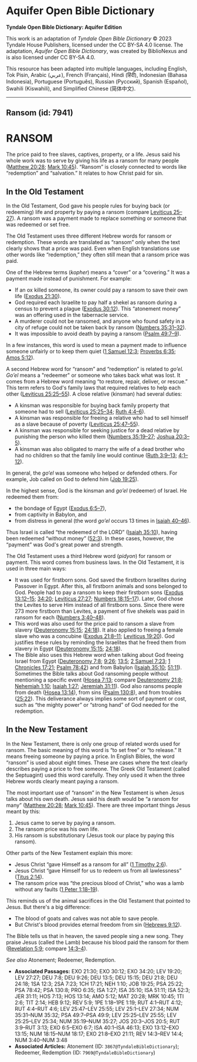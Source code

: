 # Aquifer Open Bible Dictionary

**Tyndale Open Bible Dictionary: Aquifer Edition**

This work is an adaptation of *Tyndale Open Bible Dictionary* © 2023 Tyndale House Publishers, licensed under the CC BY\-SA 4\.0 license. The adaptation, *Aquifer Open Bible Dictionary*, was created by BiblioNexus and is also licensed under CC BY\-SA 4\.0\.

This resource has been adapted into multiple languages, including English, Tok Pisin, Arabic (عربي), French (Français), Hindi (हिंदी), Indonesian (Bahasa Indonesia), Portuguese (Português), Russian (Русский), Spanish (Español), Swahili (Kiswahili), and Simplified Chinese (简体中文).



--------------------------------

## Ransom (id: 7941)

RANSOM
======

The price paid to free slaves, captives, property, or a life. Jesus said his whole work was to serve by giving his life as a ransom for many people ([Matthew 20:28](https://ref.ly/Matt20:28); [Mark 10:45](https://ref.ly/Mark10:45)). “Ransom” is closely connected to words like “redemption” and “salvation.” It relates to how Christ paid for sin.

In the Old Testament
--------------------

In the Old Testament, God gave his people rules for buying back (or redeeming) life and property by paying a ransom (compare [Leviticus 25–27](https://ref.ly/Lev25:1-Lev27:34)). A ransom was a payment made to replace something or someone that was redeemed or set free.

The Old Testament uses three different Hebrew words for ransom or redemption. These words are translated as “ransom” only when the text clearly shows that a price was paid. Even when English translations use other words like “redemption,” they often still mean that a ransom price was paid.

One of the Hebrew terms (*kopher*) means a “cover” or a “covering.” It was a payment made instead of punishment. For example:

* If an ox killed someone, its owner could pay a ransom to save their own life ([Exodus 21:30](https://ref.ly/Exod21:30)).
* God required each Israelite to pay half a shekel as ransom during a census to prevent a plague ([Exodus 30:12](https://ref.ly/Exod30:12)). This “atonement money” was an offering used in the tabernacle service.
* A murderer could not be ransomed, and anyone who found safety in a city of refuge could not be taken back by ransom ([Numbers 35:31–32](https://ref.ly/Num35:31-Num35:32)).
* It was impossible to avoid death by paying a ransom ([Psalm 49:7–9](https://ref.ly/Ps49:7-Ps49:9)).

In a few instances, this word is used to mean a payment made to influence someone unfairly or to keep them quiet ([1 Samuel 12:3](https://ref.ly/1Sam12:3); [Proverbs 6:35](https://ref.ly/Prov6:35); [Amos 5:12](https://ref.ly/Amos5:12)).

A second Hebrew word for “ransom” and “redemption” is related to *go’el.* *Go’el* means a "redeemer" or someone who takes back what was lost. It comes from a Hebrew word meaning “to restore, repair, deliver, or rescue.” This term refers to God's family laws that required relatives to help each other ([Leviticus 25:25–55](https://ref.ly/Lev25:25-Lev25:55)). A close relative (kinsman) had several duties:

* A kinsman was responsible for buying back family property that someone had to sell ([Leviticus 25:25–34](https://ref.ly/Lev25:25-Lev25:34); [Ruth 4:4–6](https://ref.ly/Ruth4:4-Ruth4:6)).
* A kinsman was responsible for freeing a relative who had to sell himself as a slave because of poverty ([Leviticus 25:47–55](https://ref.ly/Lev25:47-Lev25:55)).
* A kinsman was responsible for seeking justice for a dead relative by punishing the person who killed them ([Numbers 35:19–27](https://ref.ly/Num35:19-Num35:27); [Joshua 20:3–5](https://ref.ly/Josh20:3-Josh20:5)).
* A kinsman was also obligated to marry the wife of a dead brother who had no children so that the family line would continue ([Ruth 3:9–13](https://ref.ly/Ruth3:9-Ruth3:13); [4:1–12](https://ref.ly/Ruth4:1-Ruth4:12)).

In general, the *go‘el* was someone who helped or defended others. For example, Job called on God to defend him ([Job 19:25](https://ref.ly/Job19:25)). 

In the highest sense, God is the kinsman and *go’el* (redeemer) of Israel. He redeemed them from:

* the bondage of Egypt ([Exodus 6:5–7](https://ref.ly/Exod6:5-Exod6:7)),
* from captivity in Babylon, and
* from distress in general (the word *go’el* occurs 13 times in [Isaiah 40–46](https://ref.ly/Isa40:1-Isa46:13)).

Thus Israel is called “the redeemed of the LORD” ([Isaiah 35:10](https://ref.ly/Isa35:10)), having been redeemed “without money” ([52:3](https://ref.ly/Isa52:3)). In these cases, however, the “payment” was God's great power and strength.

The Old Testament uses a third Hebrew word (*pidyon*) for ransom or payment. This word comes from business laws. In the Old Testament, it is used in three main ways:

* It was used for firstborn sons. God saved the firstborn Israelites during Passover in Egypt. After this, all firstborn animals and sons belonged to God. People had to pay a ransom to keep their firstborn sons ([Exodus 13:12–15](https://ref.ly/Exod13:12-Exod13:15); [34:20](https://ref.ly/Exod34:20); [Leviticus 27:27](https://ref.ly/Lev27:27); [Numbers 18:15–17](https://ref.ly/Num18:15-Num18:17)). Later, God chose the Levites to serve Him instead of all firstborn sons. Since there were 273 more firstborn than Levites, a payment of five shekels was paid in ransom for each ([Numbers 3:40–48](https://ref.ly/Num3:40-Num3:48)).
* This word was also used for the price paid to ransom a slave from slavery ([Deuteronomy 15:15](https://ref.ly/Deut15:15); [24:18](https://ref.ly/Deut24:18)). It also applied to freeing a female slave who was a concubine ([Exodus 21:8–11](https://ref.ly/Exod21:8-Exod21:11); [Leviticus 19:20](https://ref.ly/Lev19:20)). God justifies these rules by reminding the Israelites that he freed them from slavery in Egypt ([Deuteronomy 15:15](https://ref.ly/Deut15:15); [24:18](https://ref.ly/Deut24:18)).
* The Bible also uses this Hebrew word when talking about God freeing Israel from Egypt ([Deuteronomy 7:8](https://ref.ly/Deut7:8); [9:26](https://ref.ly/Deut9:26); [13:5](https://ref.ly/Deut13:5); [2 Samuel 7:23](https://ref.ly/2Sam7:23); [1 Chronicles 17:21](https://ref.ly/1Chr17:21); [Psalm 78:42](https://ref.ly/Ps78:42)) and from Babylon ([Isaiah 35:10](https://ref.ly/Isa35:10); [51:11](https://ref.ly/Isa51:11)). Sometimes the Bible talks about God ransoming people without mentioning a specific event ([Hosea 7:13](https://ref.ly/Hos7:13); compare [Deuteronomy 21:8](https://ref.ly/Deut21:8); [Nehemiah 1:10](https://ref.ly/Neh1:10); [Isaiah 1:27](https://ref.ly/Isa1:27); [Jeremiah 31:11](https://ref.ly/Jer31:11)). God also ransoms people from death ([Hosea 13:14](https://ref.ly/Hos13:14)), from sins ([Psalm 130:8](https://ref.ly/Ps130:8)), and from troubles ([25:22](https://ref.ly/Ps25:22)). This deliverance always implies some sort of payment or cost, such as “the mighty power” or “strong hand” of God needed for the redemption.

In the New Testament
--------------------

In the New Testament, there is only one group of related words used for ransom. The basic meaning of this word is “to set free” or “to release.” It means freeing someone by paying a price. In English Bibles, the word “ransom” is used about eight times. These are cases where the text clearly describes paying a price to free someone. The Greek Old Testament (called the Septuagint) used this word carefully. They only used it when the three Hebrew words clearly meant paying a ransom.

The most important use of “ransom” in the New Testament is when Jesus talks about his own death. Jesus said his death would be “a ransom for many” ([Matthew 20:28](https://ref.ly/Matt20:28); [Mark 10:45](https://ref.ly/Mark10:45)). There are three important things Jesus meant by this: 

1. Jesus came to serve by paying a ransom.
2. The ransom price was his own life.
3. His ransom is substitutionary (Jesus took our place by paying this ransom).

Other parts of the New Testament explain this more:

* Jesus Christ “gave Himself as a ransom for all” ([1 Timothy 2:6](https://ref.ly/1Tim2:6)).
* Jesus Christ “gave Himself for us to redeem us from all lawlessness” ([Titus 2:14](https://ref.ly/Titus2:14)).
* The ransom price was “the precious blood of Christ,” who was a lamb without any faults ([1 Peter 1:18–19](https://ref.ly/1Pet1:18-1Pet1:19)).

This reminds us of the animal sacrifices in the Old Testament that pointed to Jesus. But there's a big difference: 

* The blood of goats and calves was not able to save people.
* But Christ's blood provides eternal freedom from sin ([Hebrews 9:12](https://ref.ly/Heb9:12)).

The Bible tells us that in heaven, the saved people sing a new song. They praise Jesus (called the Lamb) because his blood paid the ransom for them ([Revelation 5:9](https://ref.ly/Rev5:9); compare [14:3–4](https://ref.ly/Rev14:3-Rev14:4)).

*See also* Atonement; Redeemer, Redemption.

* **Associated Passages:** EXO 21:30; EXO 30:12; EXO 34:20; LEV 19:20; LEV 27:27; DEU 7:8; DEU 9:26; DEU 13:5; DEU 15:15; DEU 21:8; DEU 24:18; 1SA 12:3; 2SA 7:23; 1CH 17:21; NEH 1:10; JOB 19:25; PSA 25:22; PSA 78:42; PSA 130:8; PRO 6:35; ISA 1:27; ISA 35:10; ISA 51:11; ISA 52:3; JER 31:11; HOS 7:13; HOS 13:14; AMO 5:12; MAT 20:28; MRK 10:45; 1TI 2:6; TIT 2:14; HEB 9:12; REV 5:9; 1PE 1:18–1PE 1:19; RUT 4:1–RUT 4:12; RUT 4:4–RUT 4:6; LEV 25:47–LEV 25:55; LEV 25:1–LEV 27:34; NUM 35:31–NUM 35:32; PSA 49:7–PSA 49:9; LEV 25:25–LEV 25:55; LEV 25:25–LEV 25:34; NUM 35:19–NUM 35:27; JOS 20:3–JOS 20:5; RUT 3:9–RUT 3:13; EXO 6:5–EXO 6:7; ISA 40:1–ISA 46:13; EXO 13:12–EXO 13:15; NUM 18:15–NUM 18:17; EXO 21:8–EXO 21:11; REV 14:3–REV 14:4; NUM 3:40–NUM 3:48
* **Associated Articles:** Atonement (ID: `3867@TyndaleBibleDictionary`); Redeemer, Redemption (ID: `7969@TyndaleBibleDictionary`)

